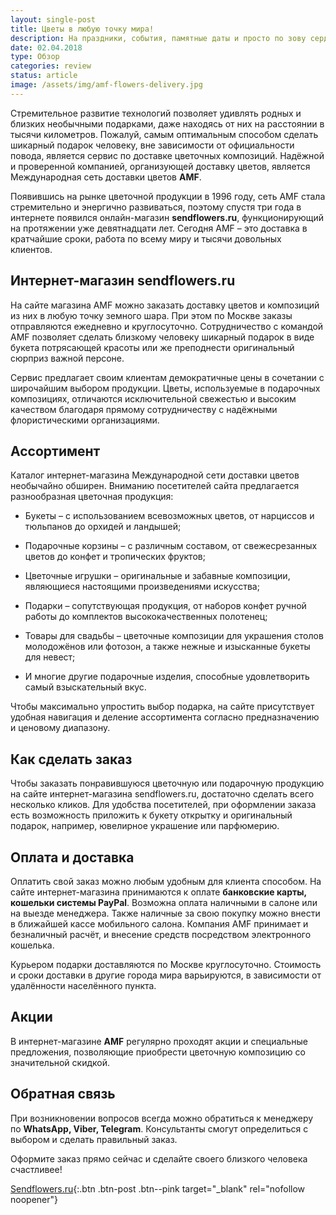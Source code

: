 ```yaml
---
layout: single-post
title: Цветы в любую точку мира!
description: На праздники, события, памятные даты и просто по зову сердца, хочется подарить своим любимым девочкам яркие, свежие и красивые цветы. И расстояние между вами теперь не важно.
date: 02.04.2018
type: Обзор
categories: review
status: article
image: /assets/img/amf-flowers-delivery.jpg
---
```


<div class="post-block">

Стремительное развитие технологий позволяет удивлять родных и близких необычными подарками, даже находясь от них на расстоянии в тысячи километров. Пожалуй, самым оптимальным способом сделать шикарный подарок человеку, вне зависимости от официальности повода, является сервис по доставке цветочных композиций. Надёжной и проверенной компанией, организующей доставку цветов, является Международная сеть доставки цветов **AMF**.

Появившись на рынке цветочной продукции в 1996 году, сеть AMF стала стремительно и энергично развиваться, поэтому спустя три года в интернете появился онлайн-магазин **sendflowers.ru**, функционирующий на протяжении уже девятнадцати лет. Сегодня AMF – это доставка в кратчайшие сроки, работа по всему миру и тысячи довольных клиентов.

## Интернет-магазин sendflowers.ru

На сайте магазина AMF можно заказать доставку цветов и композиций из них в любую точку земного шара. При этом по Москве заказы отправляются ежедневно и круглосуточно. Сотрудничество с командой AMF позволяет сделать близкому человеку шикарный подарок в виде букета потрясающей красоты или же преподнести оригинальный сюрприз важной персоне.

Сервис предлагает своим клиентам демократичные цены в сочетании с широчайшим выбором продукции. Цветы, используемые в подарочных композициях, отличаются исключительной свежестью и высоким качеством благодаря прямому сотрудничеству с надёжными флористическими организациями.

## Ассортимент

Каталог интернет-магазина Международной сети доставки цветов необычайно обширен. Вниманию посетителей сайта предлагается разнообразная цветочная продукция:

- Букеты – с использованием всевозможных цветов, от нарциссов и тюльпанов до орхидей и ландышей;

- Подарочные корзины – с различным составом, от свежесрезанных цветов до конфет и тропических фруктов;

- Цветочные игрушки – оригинальные и забавные композиции, являющиеся настоящими произведениями искусства;

- Подарки – сопутствующая продукция, от наборов конфет ручной работы до комплектов высококачественных полотенец;

- Товары для свадьбы – цветочные композиции для украшения столов молодожёнов или фотозон, а также нежные и изысканные букеты для невест;

- И многие другие подарочные изделия, способные удовлетворить самый взыскательный вкус.

Чтобы максимально упростить выбор подарка, на сайте присутствует удобная навигация и деление ассортимента согласно предназначению и ценовому диапазону.

## Как сделать заказ

Чтобы заказать понравившуюся цветочную или подарочную продукцию на сайте интернет-магазина sendflowers.ru, достаточно сделать всего несколько кликов. Для удобства посетителей, при оформлении заказа есть возможность приложить к букету открытку и оригинальный подарок, например, ювелирное украшение или парфюмерию.

## Оплата и доставка

Оплатить свой заказ можно любым удобным для клиента способом. На сайте интернет-магазина принимаются к оплате **банковские карты, кошельки системы PayPal**. Возможна оплата наличными в салоне или на выезде менеджера. Также наличные за свою покупку можно внести в ближайшей кассе мобильного салона. Компания AMF принимает и безналичный расчёт, и внесение средств посредством электронного кошелька.

Курьером подарки доставляются по Москве круглосуточно. Стоимость и сроки доставки в другие города мира варьируются, в зависимости от удалённости населённого пункта.

## Акции

В интернет-магазине **AMF** регулярно проходят акции и специальные предложения, позволяющие приобрести цветочную композицию со значительной скидкой.

## Обратная связь

При возникновении вопросов всегда можно обратиться к менеджеру по **WhatsApp, Viber, Telegram**. Консультанты смогут определиться с выбором и сделать правильный заказ.

Оформите заказ прямо сейчас и сделайте своего близкого человека счастливее!

[Sendflowers.ru](https://ad.admitad.com/g/eaf7ffe6b0baaff9d7dd40d31547ef/){:.btn .btn-post .btn--pink target="_blank" rel="nofollow noopener"}

</div><!-- /.post-block -->